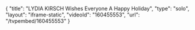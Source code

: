 {
    "title": "LYDIA KIRSCH Wishes Everyone A Happy Holiday",
    "type": "solo",
    "layout": "iframe-static",
    "videoId": "160455553",
    "url": "\/tvpembed\/160455553"
}